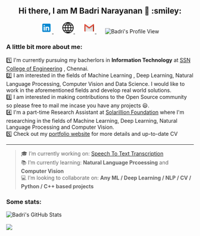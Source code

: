 <h2 align="center"> Hi there, I am M Badri Narayanan 👋 :smiley: </h2>
<p align="center">
    <a href="https://www.linkedin.com/in/mbadrinarayanan" >
        <img alt = "Badri's LinkedIn" width="30px" src="https://raw.githubusercontent.com/MBadriNarayanan/MBadriNarayanan/master/img/LinkedIn.svg">
    </a>
    &nbsp;&nbsp;&nbsp;&nbsp;&nbsp;
    <a href="https://mbadrinarayanan.github.io" >
        <img alt = "Badri's Portfolio Website" width="30px" src="https://raw.githubusercontent.com/MBadriNarayanan/MBadriNarayanan/master/img/internet.svg">
    </a>
    &nbsp;&nbsp;&nbsp;&nbsp;&nbsp;
    <a href="mailto:immbadri3@gmail.com" >
        <img alt = "mahesh's mail" width="30px" src="https://raw.githubusercontent.com/MBadriNarayanan/MBadriNarayanan/master/img/Gmail.svg">
    </a>
    &nbsp;&nbsp;&nbsp;&nbsp;&nbsp;
    <img alt = "Badri's Profile View"  src=https://komarev.com/ghpvc/?username=MBadriNarayanan&color=blue&label=Profile+Views>
</p>

### A little bit more about me:
:one: I'm currently pursuing my bacherlors in **Information Technology** at [SSN College of Engineering](https://www.ssn.edu.in) , Chennai. <br>
:two: I am interested in the fields of Machine Learning , Deep Learning, Natural Language Processing, Computer Vision and Data Science. I would like to work in the aforementioned fields and develop real world solutions.<br>
:three: I am interested in making contributions to the Open Source community so please free to mail me incase you have any projects :smiley:.<br>
:four: I'm a part-time Research Assistant at [Solarillion Foundation](https://solarillionfoundation.org/) where I'm researching in the fields of Machine Learning, Deep Learning, Natural Language Processing and Computer Vision.<br>
:five: Check out my [portfolio website](https://mbadrinarayanan.github.io) for more details and up-to-date CV
<hr>



> :mortar_board: I’m currently working on: [Speech To Text Transcription](https://github.com/MBadriNarayanan/SpeechToTextTranscription)<br>
> :books: I’m currently learning: **Natural Language Prcoessing** and **Computer Vision**<br>
> :computer: I’m looking to collaborate on: **Any ML / Deep Learning / NLP / CV / Python / C++ based projects**<br>

### Some stats:

<p>
<img src="https://github-readme-stats.vercel.app/api?username=MBadriNarayanan&show_icons=true&hide=stars&include_all_commits=true&theme=highcontrast" alt="Badri's GitHub Stats" />
<br>
<br>
<img src="https://github-readme-stats.vercel.app/api/top-langs/?username=MBadriNarayanan&layout=compact&theme=highcontrast" />
</p>
